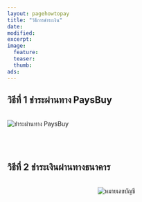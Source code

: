 ```yaml
---
layout: pagehowtopay
title: "วิธีการชำระเงิน"
date: 
modified:
excerpt:
image:
  feature:
  teaser:
  thumb:
ads:
---
```


<div>


<h2>วิธีที่ 1 ชำระผ่านทาง PaysBuy</h2>
<br>
<img src="http://i736.photobucket.com/albums/xx9/Cutieberries/for%20random%20post/paysbuy-01_zpsu9z60db5.gif" border="0" alt="ชำระผ่านทาง PaysBuy"/>

<br><br>

<h2>วิธีที่ 2 ชำระเงินผ่านทางธนาคาร</h2>
<br>
<center><img src="http://i736.photobucket.com/albums/xx9/Cutieberries/for%20random%20post/howtopay33_zpsissnmspl.jpg" border="0" alt="หมายเลขบัญชี"/></center>

</div>

